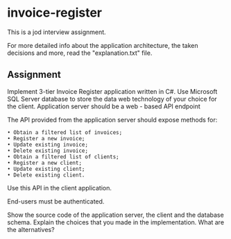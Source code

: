 # invoice-register
This is a jod interview assignment.

For more detailed info about the application architecture, the taken decisions and more, read the "explanation.txt" file.

## Assignment

Implement 3-tier Invoice Register application written in C#. Use Microsoft SQL Server database to store the data web technology of your choice for the client. Application server should be а web - based API endpoint

The API provided from the application server should expose methods for:

	• Obtain a filtered list of invoices;
	• Register a new invoice;
	• Update existing invoice;
	• Delete existing invoice;
	• Obtain a filtered list of clients;
	• Register a new client;
	• Update existing client;
	• Delete existing client.

Use this API in the client application.

End-users must be authenticated.

Show the source code of the application server, the client and the database schema. Explain the choices that you made in the implementation. What are the alternatives?
